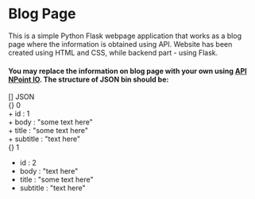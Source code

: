 # Blog Page<br>
This is a simple Python Flask webpage application that works as a blog page where the information is obtained using API. Website has been created using HTML and CSS, while backend part - using Flask. <br>

#### You may replace the information on blog page with your own using [API NPoint IO](https://www.npoint.io/). The structure of JSON bin should be: 
[] JSON<br>
 {} 0 <br>
    + id : 1 <br>
    + body : "some text here" <br>
    + title : "some text here"<br>
    + subtitle : "text here"<br>
 {} 1 <br>
  + id : 2 <br>
  + body : "text here" <br>
  + title : "some text here"<br>
  + subtitle : "text here"

